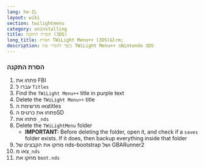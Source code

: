 ```yaml
---
lang: he-IL
layout: wiki
section: twilightmenu
category: uninstalling
title: הסרת התקנה (3DS)
long_title: הסרת TWiLight Menu++ (3DS)&lrm;
description: כיצד להסיר את TWiLight Menu++ מNintendo 3DS
---
```


### הסרת התקנה
1. פתחו את FBI
1. עברו ל `Titles`
1. Find the `TWiLight Menu++` title in purple text
1. Delete the `TWiLight Menu++` title
1. צאו מרשימת הtitles
1. פתחו את כרטיס הSD
1. פתחו את `_nds`
1. Delete the `TWiLightMenu` folder
    - **IMPORTANT:** Before deleting the folder, open it, and check if a `saves` folder exists. If it does, then backup everything inside that folder
1. מחקו את הקבצים של nds-bootstrap ושל GBARunner2
1. צאו מ`_nds`
1. מחקו את `boot.nds`
